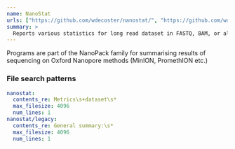 ```yaml
---
name: NanoStat
urls: ["https://github.com/wdecoster/nanostat/", "https://github.com/wdecoster/nanoplot/"]
summary: >
  Reports various statistics for long read dataset in FASTQ, BAM, or albacore sequencing summary format (supports NanoPack; NanoPlot, NanoComp)
---
```


<!--
~~~~~ DO NOT EDIT ~~~~~
This file is autogenerated from the MultiQC module python docstring.
Do not edit the markdown, it will be overwritten.

File path for the source of this content: multiqc/modules/nanostat/nanostat.py
~~~~~~~~~~~~~~~~~~~~~~~
-->

Programs are part of the NanoPack family for summarising results of sequencing on Oxford Nanopore methods (MinION, PromethION etc.)

### File search patterns

```yaml
nanostat:
  contents_re: Metrics\s+dataset\s*
  max_filesize: 4096
  num_lines: 1
nanostat/legacy:
  contents_re: General summary:\s*
  max_filesize: 4096
  num_lines: 1
```
